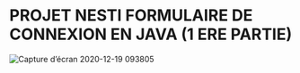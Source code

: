 # PROJET NESTI FORMULAIRE DE CONNEXION EN JAVA (1 ERE PARTIE)
![Capture d’écran 2020-12-19 093805](https://user-images.githubusercontent.com/72068188/104430710-57633f00-5587-11eb-9562-00ab954e3f50.png)
